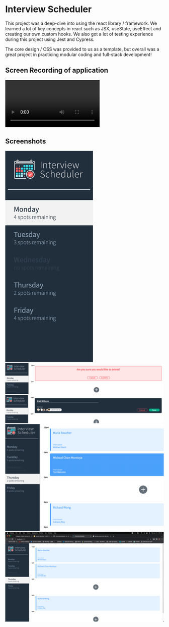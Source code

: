 # Interview Scheduler

This project was a deep-dive into using the react library / framework. We learned a lot of key concepts in react such as JSX,
useState, useEffect and creating our own custom hooks. We also got a lot of testing experience during this project using Jest and Cypress.

The core design / CSS was provided to us as a template, but overall was a great project in practicing modular coding and full-stack development!

## Screen Recording of application

!["Screen recording of application working"](https://github.com/Brad-Williams-Dev/scheduler/blob/master/docs/Untitled.mp4)

## Screenshots

![""](https://github.com/Brad-Williams-Dev/scheduler/blob/master/docs/Screenshot%202023-01-18%20at%202.57.34%20PM.png)
![""](https://github.com/Brad-Williams-Dev/scheduler/blob/master/docs/Screenshot%202023-01-18%20at%202.57.25%20PM.png)
![""](https://github.com/Brad-Williams-Dev/scheduler/blob/master/docs/Screenshot%202023-01-18%20at%202.57.14%20PM.png)
![""](https://github.com/Brad-Williams-Dev/scheduler/blob/master/docs/Screenshot%202023-01-18%20at%202.57.00%20PM.png)
![""](<https://github.com/Brad-Williams-Dev/scheduler/blob/master/docs/Screenshot%202023-01-18%20at%202.56.33%20PM%20(3).png>)

